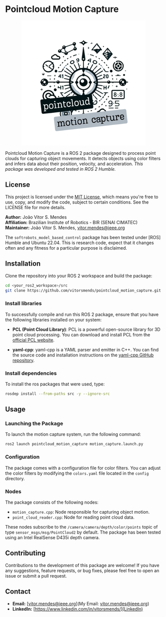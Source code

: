 # Pointcloud Motion Capture

<p align="center">
  <img src="./images/logo.png" alt="" width="400" height="400">
</p>


Pointcloud Motion Capture is a ROS 2 package designed to process point clouds for capturing object movements. It detects objects using color filters and infers data about their position, velocity, and acceleration. 
*This package was developed and tested in ROS 2 Humble.*


## License

This project is licensed under the [MIT License](LICENSE), which means you're free to use, copy, and modify the code, subject to certain conditions. See the LICENSE file for more details.

**Author:** João Vitor S. Mendes\
**Affiliation:** Brazilian Institute of Robotics - BIR (SENAI CIMATEC)\
**Maintainer:** João Vitor S. Mendes, vitor.mendes@ieee.org

The `softrobots_model_based_control` package has been tested under [ROS] Humble and Ubuntu 22.04. This is research code, expect that it changes often and any fitness for a particular purpose is disclaimed.

## Installation

Clone the repository into your ROS 2 workspace and build the package:

```bash
cd <your_ros2_workspace>/src
git clone https://github.com/vitorsmends/pointcloud_motion_capture.git
```

### Install libraries
To successfully compile and run this ROS 2 package, ensure that you have the following libraries installed on your system:

- **PCL (Point Cloud Library)**: PCL is a powerful open-source library for 3D point cloud processing. You can download and install PCL from the [official PCL website](https://pointclouds.org/downloads/).

- **yaml-cpp**: yaml-cpp is a YAML parser and emitter in C++. You can find the source code and installation instructions on the [yaml-cpp GitHub repository](https://github.com/jbeder/yaml-cpp).

### Install dependencies
To install the ros packages that were used, type:
```bash
rosdep install --from-paths src -y --ignore-src
```

## Usage

### Launching the Package

To launch the motion capture system, run the following command:

```bash
ros2 launch pointcloud_motion_capture motion_capture.launch.py
```

### Configuration

The package comes with a configuration file for color filters. You can adjust the color filters by modifying the `colors.yaml` file located in the `config` directory.

### Nodes

The package consists of the following nodes:

- `motion_capture.cpp`: Node responsible for capturing object motion.
- `point_cloud_reader.cpp`: Node for reading point cloud data.

These nodes subscribe to the `/camera/camera/depth/color/points` topic of type `sensor_msgs/msg/PointCloud2` by default. The package has been tested using an Intel RealSense D435i depth camera.

## Contributing

Contributions to the development of this package are welcome! If you have any suggestions, feature requests, or bug fixes, please feel free to open an issue or submit a pull request.

## Contact

- **Email:** [vitor.mendes@ieee.org](My Email: vitor.mendes@ieee.org)
- **LinkedIn:** [https://www.linkedin.com/in/vitorsmends/](LinkedIn)
